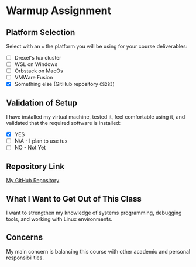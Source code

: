 # Warmup Assignment

## Platform Selection
Select with an `x` the platform you will be using for your course deliverables:
- [ ] Drexel's tux cluster
- [ ] WSL on Windows
- [ ] Orbstack on MacOs
- [ ] VMWare Fusion
- [x] Something else (GitHub repository `CS283`)

## Validation of Setup
I have installed my virtual machine, tested it, feel comfortable using it, and validated that the required software is installed:
- [x] YES
- [ ] N/A - I plan to use tux
- [ ] NO - Not Yet

## Repository Link
[My GitHub Repository](https://github.com/mm2225642/CS283)

## What I Want to Get Out of This Class
I want to strengthen my knowledge of systems programming, debugging tools, and working with Linux environments.

## Concerns
My main concern is balancing this course with other academic and personal responsibilities.
